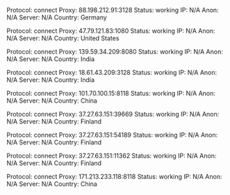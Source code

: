 Protocol: connect
Proxy: 88.198.212.91:3128
Status: working
IP: N/A
Anon: N/A
Server: N/A
Country: Germany

Protocol: connect
Proxy: 47.79.121.83:1080
Status: working
IP: N/A
Anon: N/A
Server: N/A
Country: United States

Protocol: connect
Proxy: 139.59.34.209:8080
Status: working
IP: N/A
Anon: N/A
Server: N/A
Country: India

Protocol: connect
Proxy: 18.61.43.209:3128
Status: working
IP: N/A
Anon: N/A
Server: N/A
Country: India

Protocol: connect
Proxy: 101.70.100.15:8118
Status: working
IP: N/A
Anon: N/A
Server: N/A
Country: China

Protocol: connect
Proxy: 37.27.63.151:39669
Status: working
IP: N/A
Anon: N/A
Server: N/A
Country: Finland

Protocol: connect
Proxy: 37.27.63.151:54189
Status: working
IP: N/A
Anon: N/A
Server: N/A
Country: Finland

Protocol: connect
Proxy: 37.27.63.151:11362
Status: working
IP: N/A
Anon: N/A
Server: N/A
Country: Finland

Protocol: connect
Proxy: 171.213.233.118:8118
Status: working
IP: N/A
Anon: N/A
Server: N/A
Country: China

